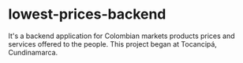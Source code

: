 # lowest-prices-backend
It's a backend application for Colombian markets products prices and services offered to the people. This project began at Tocancipá, Cundinamarca.
